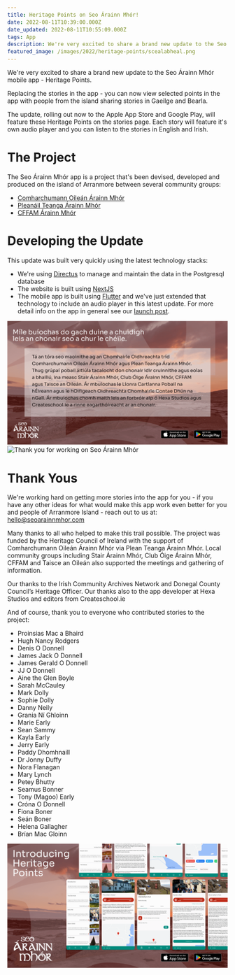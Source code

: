 ```yaml
---
title: Heritage Points on Seo Árainn Mhór!
date: 2022-08-11T10:39:00.000Z
date_updated: 2022-08-11T10:55:09.000Z
tags: App
description: We're very excited to share a brand new update to the Seo Árainn Mhór mobile app - Heritage Points.
featured_image: /images/2022/heritage-points/scealabheal.png
---
```


We're very excited to share a brand new update to the Seo Árainn Mhór mobile app - Heritage Points.

Replacing the stories in the app - you can now view selected points in the app with people from the island sharing stories in Gaeilge and Bearla.

The update, rolling out now to the Apple App Store and Google Play, will feature these Heritage Points on the stories page. Each story will feature it's own audio player and you can listen to the stories in English and Irish.

# The Project

The Seo Árainn Mhór app is a project that's been devised, developed and produced on the island of Arranmore between several community groups:
- [Comharchumann Oileán Árainn Mhór](https://arranmoreisland.ie/)
- [Pleanáil Teanga Árainn Mhór](http://ptarainnmhor.ie/)
- [CFFAM Árainn Mhór](https://madeinarranmore.com/)

# Developing the Update

This update was built very quickly using the latest technology stacks:

- We're using [Directus](https://directus.io/) to manage and maintain the data in the Postgresql database
- The website is built using [NextJS](https://nextjs.org/)
- The mobile app is built using [Flutter](https://flutter.dev) and we've just extended that technology to include an audio player in this latest update. For more detail info on the app in general see our [launch post](https://hexastudios.co/blog/seo-arainnmhor).

![Thank you for working on Seo Árainn Mhór](/images/2022/heritage-points/wide-thanks.png)
![Thank you for working on Seo Árainn Mhór](/images/2022/heritage-points/wide-thanks2.png)

# Thank Yous

We're working hard on getting more stories into the app for you - if you have any other ideas for what would make this app work even better for you and people of Arranmore Island - reach out to us at: hello@seoarainnmhor.com

Many thanks to all who helped to make this trail possible. The project was funded by the Heritage Council of Ireland with the support of Comharchumann Oileán Árainn Mhór via Plean Teanga Árainn Mhór. Local community groups including Stair Árainn Mhór, Club Óige Árainn Mhór, CFFAM and Taisce an Oileán also supported the meetings and gathering of information.

Our thanks to the Irish Community Archives Network and Donegal County Council’s Heritage Officer. Our thanks also to the app developer at Hexa Studios and editors from Createschool.ie

And of course, thank you to everyone who contributed stories to the project:
- Proinsias Mac a Bhaird
- Hugh Nancy Rodgers
- Denis O Donnell
- James Jack O Donnell
- James Gerald O Donnell
- JJ O Donnell
- Aine the Glen Boyle
- Sarah McCauley
- Mark Dolly
- Sophie Dolly
- Danny Neily
- Grania Ní Ghloinn
- Marie Early
- Sean Sammy
- Kayla Early
- Jerry Early
- Paddy Dhomhnaill
- Dr Jonny Duffy
- Nora Flanagan
- Mary Lynch
- Petey Bhutty
- Seamus Bonner
- Tony (Magoo) Early
- Cróna O Donnell
- Fiona Boner
- Seán Boner
- Helena Gallagher
- Brían Mac Gloinn

![Promo image for Seo Árainn Mhór update](/images/2022/heritage-points/scealabheal-straight.png)